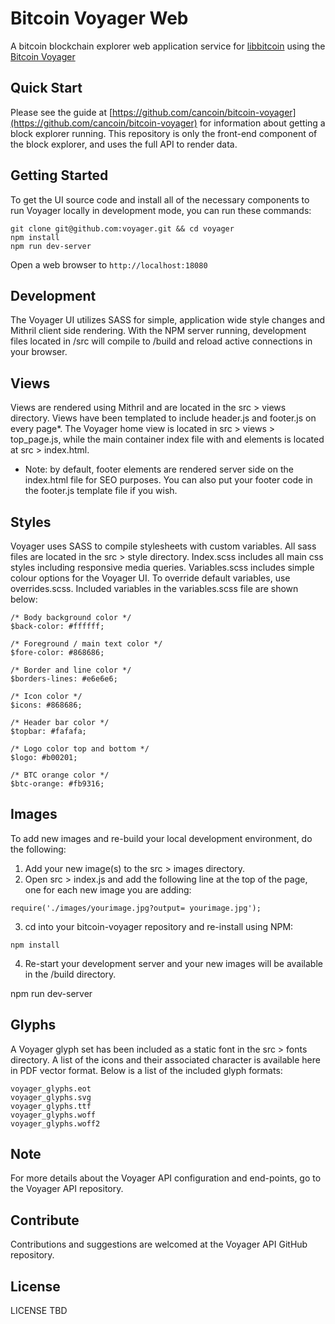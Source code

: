 # Bitcoin Voyager Web

A bitcoin blockchain explorer web application service for [libbitcoin](https://github.com/libbitcoin/libbitcoin) using the [Bitcoin Voyager](https://github.com/cancoin/bitcoin-voyager)

## Quick Start

Please see the guide at [https://github.com/cancoin/bitcoin-voyager](https://github.com/cancoin/bitcoin-voyager) for information about getting a block explorer running. This repository is only the front-end component of the block explorer, and uses the full API to render data.

## Getting Started

To get the UI source code and install all of the necessary components to run Voyager locally in development mode, you can run these commands:

```
git clone git@github.com:voyager.git && cd voyager
npm install
npm run dev-server
```

Open a web browser to `http://localhost:18080`

## Development

The Voyager UI utilizes SASS for simple, application wide style changes and Mithril client side rendering. With the NPM server running, development files located in /src will compile to /build and reload active connections in your browser. 

## Views

Views are rendered using Mithril and are located in the src > views directory. Views have been templated to include header.js and footer.js on every page*. The Voyager home view is located in src > views > top_page.js, while the main container index file with <head> and <body> elements is located at src > index.html.

* Note: by default, footer elements are rendered server side on the index.html file for SEO purposes. You can also put your footer code in the footer.js template file if you wish.

## Styles

Voyager uses SASS to compile stylesheets with custom variables. All sass files are located in the src > style directory. Index.scss includes all main css styles including responsive media queries. Variables.scss includes simple colour options for the Voyager UI. To override default variables, use overrides.scss. Included variables in the variables.scss file are shown below:

```
/* Body background color */
$back-color: #ffffff;

/* Foreground / main text color */
$fore-color: #868686;

/* Border and line color */
$borders-lines: #e6e6e6;

/* Icon color */
$icons: #868686;

/* Header bar color */
$topbar: #fafafa;

/* Logo color top and bottom */
$logo: #b00201;

/* BTC orange color */
$btc-orange: #fb9316;
```

## Images

To add new images and re-build your local development environment, do the following:

1. Add your new image(s) to the src > images directory.
2. Open src > index.js and add the following line at the top of the page, one for each new image you are adding:

```
require('./images/yourimage.jpg?output= yourimage.jpg');
```

3. cd into your bitcoin-voyager repository and re-install using NPM:

```
npm install
```

4. Re-start your development server and your new images will be available in the /build directory.

npm run dev-server

## Glyphs

A Voyager glyph set has been included as a static font in the src > fonts directory. A list of the icons and their associated character is available here in PDF vector format. Below is a list of the included glyph formats:

```
voyager_glyphs.eot
voyager_glyphs.svg
voyager_glyphs.ttf
voyager_glyphs.woff
voyager_glyphs.woff2
```

## Note

For more details about the Voyager API configuration and end-points, go to the Voyager API repository.

## Contribute

Contributions and suggestions are welcomed at the Voyager API GitHub repository.

## License

LICENSE TBD
